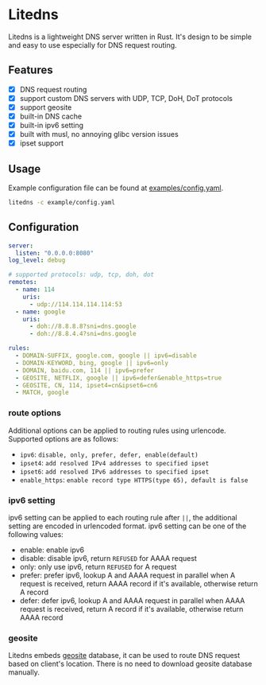 # Litedns

Litedns is a lightweight DNS server written in Rust. It's design to be simple and easy to use especially for DNS request routing.

## Features
- [x] DNS request routing
- [x] support custom DNS servers with UDP, TCP, DoH, DoT protocols
- [x] support geosite
- [x] built-in DNS cache
- [x] built-in ipv6 setting
- [x] built with musl, no annoying glibc version issues
- [x] ipset support

## Usage

Example configuration file can be found at [examples/config.yaml](examples/config.yaml).

```bash
litedns -c example/config.yaml
```

## Configuration

```yaml
server:
  listen: "0.0.0.0:8080"
log_level: debug

# supported protocols: udp, tcp, doh, dot
remotes:
  - name: 114
    uris:
      - udp://114.114.114.114:53
  - name: google
    uris:
      - doh://8.8.8.8?sni=dns.google
      - doh://8.8.4.4?sni=dns.google

rules:
  - DOMAIN-SUFFIX, google.com, google || ipv6=disable
  - DOMAIN-KEYWORD, bing, google || ipv6=only
  - DOMAIN, baidu.com, 114 || ipv6=prefer
  - GEOSITE, NETFLIX, google || ipv6=defer&enable_https=true
  - GEOSITE, CN, 114, ipset4=cn&ipset6=cn6
  - MATCH, google
```

### route options
Additional options can be applied to routing rules using urlencode. Supported options are as follows:
- `ipv6`: `disable, only, prefer, defer, enable(default)`
- `ipset4`: `add resolved IPv4 addresses to specified ipset`
- `ipset6`: `add resolved IPv6 addresses to specified ipset`
- `enable_https`: `enable record type HTTPS(type 65), default is false`

### ipv6 setting
ipv6 setting can be applied to each routing rule after `||`, the additional setting are encoded in urlencoded format.
ipv6 setting can be one of the following values:
- enable: enable ipv6
- disable: disable ipv6, return `REFUSED` for AAAA request
- only: only use ipv6, return `REFUSED` for A request
- prefer: prefer ipv6, lookup A and AAAA request in parallel when A request is received, return AAAA record if it's available, otherwise return A record
- defer: defer ipv6, lookup A and AAAA request in parallel when AAAA request is received, return A record if it's available, otherwise return AAAA record

### geosite
Litedns embeds [geosite](https://github.com/Loyalsoldier/v2ray-rules-dat) database, it can be used to route DNS request based on client's location.
There is no need to download geosite database manually.

